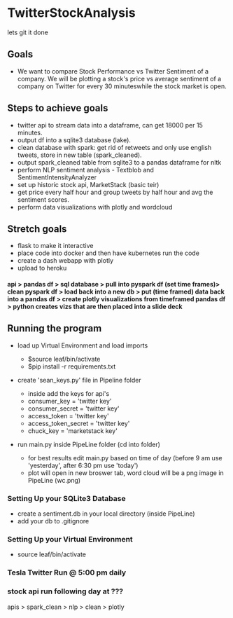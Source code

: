# TwitterStockAnalysis
lets git it done

## Goals

- We want to compare Stock Performance vs Twitter Sentiment of a company. We will be plotting a stock's price vs average sentiment of a company on Twitter for every 30 minuteswhile the stock market is open.

## Steps to achieve goals
- twitter api to stream data into a dataframe, can get 18000 per 15 minutes.
- output df into a sqlite3 database (lake).
- clean database with spark: get rid of retweets and only use english tweets, store in new table (spark_cleaned).
- output spark_cleaned table from sqlite3 to a pandas dataframe for nltk 
- perform NLP sentiment analysis - Textblob and SentimentIntensityAnalyzer 
- set up historic stock api, MarketStack (basic teir)
- get price every half hour and group tweets by half hour and avg the sentiment scores.
- perform data visualizations with plotly and wordcloud

## Stretch goals
- flask to make it interactive 
- place code into docker and then have kubernetes run the code
- create a dash webapp with plotly
- upload to heroku

#### api > pandas df > sql database > pull into pyspark df (set time frames)> clean pyspark df > load back into a new db > put (time framed) data back into a pandas df > create plotly visualizations from timeframed pandas df > python creates vizs that are then placed into a slide deck

## Running the program
- load up Virtual Environment and load imports
    - $source leaf/bin/activate
    - $pip install -r requirements.txt

- create 'sean_keys.py' file in Pipeline folder
    - inside add the keys for api's
    - consumer_key = 'twitter key'
    - consumer_secret = 'twitter key'
    - access_token = 'twitter key'
    - access_token_secret = 'twitter key'
    - chuck_key = 'marketstack key'

- run main.py inside PipeLine folder (cd into folder)
    - for best results edit main.py based on time of day (before 9 am use 'yesterday', after 6:30 pm use 'today')
    - plot will open in new broswer tab, word cloud will be a png image in PipeLine (wc.png)

### Setting Up your SQLite3 Database

- create a sentiment.db in your local directory (inside PipeLine)
- add your db to .gitignore

### Setting Up your Virtual Environment

- source leaf/bin/activate

### Tesla Twitter Run @ 5:00 pm daily
### stock api run following day at ???

apis > spark_clean > nlp > clean > plotly
